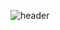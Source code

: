 ![header](https://capsule-render.vercel.app/api?type=venom&color=0:EEFF00,100:a82da8&height=400&text=Welcome%to<br/>Songyi's%Github)

<!---
songyiiii/songyiiii is a ✨ special ✨ repository because its `README.md` (this file) appears on your GitHub profile.
You can click the Preview link to take a look at your changes.
--->
